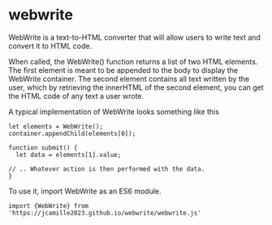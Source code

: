 # webwrite
WebWrite is a text-to-HTML converter that will allow users to write text and convert it to HTML code.

When called, the WebWrite() function returns a list of two HTML elements. 
The first element is meant to be appended to the body to display the WebWrite container.
The second element contains all text written by the user, which by retrieving the innerHTML of the second element, you can get the HTML code of any text a user wrote.

A typical implementation of WebWrite looks something like this
```
let elements = WebWrite();
container.appendChild(elements[0]);

function submit() {
  let data = elements[1].value;

// .. Whatever action is then performed with the data.
}
```
To use it, import WebWrite as an ES6 module.
```
import {WebWrite} from 'https://jcamille2023.github.io/webwrite/webwrite.js'
```
